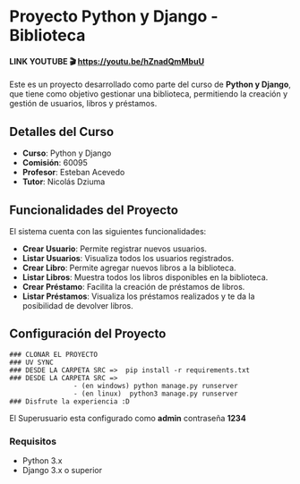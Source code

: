 # Proyecto Python y Django - Biblioteca

#### LINK YOUTUBE 🎬 https://youtu.be/hZnadQmMbuU

Este es un proyecto desarrollado como parte del curso de **Python y Django**, que tiene como objetivo gestionar una biblioteca, permitiendo la creación y gestión de usuarios, libros y préstamos.

## Detalles del Curso

- **Curso**: Python y Django
- **Comisión**: 60095
- **Profesor**: Esteban Acevedo
- **Tutor**: Nicolás Dziuma

## Funcionalidades del Proyecto

El sistema cuenta con las siguientes funcionalidades:

- **Crear Usuario**: Permite registrar nuevos usuarios.
- **Listar Usuarios**: Visualiza todos los usuarios registrados.
- **Crear Libro**: Permite agregar nuevos libros a la biblioteca.
- **Listar Libros**: Muestra todos los libros disponibles en la biblioteca.
- **Crear Préstamo**: Facilita la creación de préstamos de libros.
- **Listar Préstamos**: Visualiza los préstamos realizados y te da la posibilidad de devolver libros.

## Configuración del Proyecto

    ### CLONAR EL PROYECTO
    ### UV SYNC
    ### DESDE LA CARPETA SRC =>  pip install -r requirements.txt
    ### DESDE LA CARPETA SRC => 
                    - (en windows) python manage.py runserver
                    - (en linux)  python3 manage.py runserver
    ### Disfrute la experiencia :D


El Superusuario esta configurado como **admin** contraseña **1234** 

### Requisitos

- Python 3.x
- Django 3.x o superior